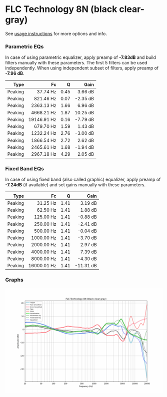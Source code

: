 # FLC Technology 8N (black clear-gray)
See [usage instructions](https://github.com/jaakkopasanen/AutoEq#usage) for more options and info.

### Parametric EQs
In case of using parametric equalizer, apply preamp of **-7.83dB** and build filters manually
with these parameters. The first 5 filters can be used independently.
When using independent subset of filters, apply preamp of **-7.96 dB**.

| Type    | Fc          |    Q | Gain     |
|--------:|------------:|-----:|---------:|
| Peaking | 37.74 Hz    | 0.45 | 3.66 dB  |
| Peaking | 821.46 Hz   | 0.07 | -2.35 dB |
| Peaking | 2363.13 Hz  | 1.66 | 6.96 dB  |
| Peaking | 4668.21 Hz  | 1.87 | 10.25 dB |
| Peaking | 19146.91 Hz | 0.16 | -7.79 dB |
| Peaking | 679.70 Hz   | 1.59 | 1.43 dB  |
| Peaking | 1232.24 Hz  | 2.76 | -3.00 dB |
| Peaking | 1866.54 Hz  | 2.72 | 2.62 dB  |
| Peaking | 2465.61 Hz  | 1.68 | -1.94 dB |
| Peaking | 2967.18 Hz  | 4.29 | 2.05 dB  |

### Fixed Band EQs
In case of using fixed band (also called graphic) equalizer, apply preamp of **-7.24dB**
(if available) and set gains manually with these parameters.

| Type    | Fc          |    Q | Gain      |
|--------:|------------:|-----:|----------:|
| Peaking | 31.25 Hz    | 1.41 | 3.19 dB   |
| Peaking | 62.50 Hz    | 1.41 | 1.88 dB   |
| Peaking | 125.00 Hz   | 1.41 | -0.88 dB  |
| Peaking | 250.00 Hz   | 1.41 | -2.41 dB  |
| Peaking | 500.00 Hz   | 1.41 | -0.04 dB  |
| Peaking | 1000.00 Hz  | 1.41 | -3.70 dB  |
| Peaking | 2000.00 Hz  | 1.41 | 2.97 dB   |
| Peaking | 4000.00 Hz  | 1.41 | 7.39 dB   |
| Peaking | 8000.00 Hz  | 1.41 | -4.30 dB  |
| Peaking | 16000.01 Hz | 1.41 | -11.31 dB |

### Graphs
![](./FLC%20Technology%208N%20(black%20clear-gray).png)